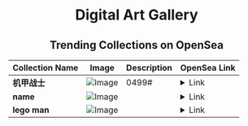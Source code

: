 <div align="center">

# Digital Art Gallery

## Trending Collections on OpenSea

| Collection Name                       | Image                                                                                     | Description                       | OpenSea Link                                                                                          |
|---------------------------------------|-------------------------------------------------------------------------------------------|-----------------------------------|--------------------------------------------------------------------------------------------------------|
| **机甲战士** | ![Image](https://i.seadn.io/s/raw/files/fea312117f17d5bd736b496e0585e1a5.jpg?w=500&auto=format?w=200&auto=format) | 0499# | <details><summary>Link</summary>[机甲战士](https://opensea.io/collection/ji-jia-zhan-shi)</details> |
| **name** | ![Image](https://i.seadn.io/s/raw/files/d5b1e687baa4885aba9a0b33f54309f4.png?w=500&auto=format?w=200&auto=format) |  | <details><summary>Link</summary>[name](https://opensea.io/collection/name-364)</details> |
| **lego man** | ![Image](https://i.seadn.io/s/raw/files/7b886d9cd4f769d3ecd3138def5a28ca.jpg?w=500&auto=format?w=200&auto=format) |  | <details><summary>Link</summary>[lego man](https://opensea.io/collection/lego-man-5)</details> |

</div>